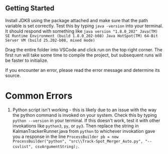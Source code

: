 ## Getting Started

Install JDK8 using the package attached and make sure that the path variable is set correctly. Test this by typing `java -version` into your terminal. It should respond with something like 
`java version "1.8.0_202"
Java(TM) SE Runtime Environment (build 1.8.0_202-b08)
Java HotSpot(TM) 64-Bit Server VM (build 25.202-b08, mixed mode)`

Drag the entire folder into VSCode and click run on the top right corner. The first run will take some time to compile the project, but subsequent runs will be faster to initialize.

If you encounter an error, please read the error message and determine its source.
# Common Errors
1. Python script isn't working - this is likely due to an issue with the way the python command is invoked on your system. Check this by typing `python --version` in your terminal. If this doesn't work, test it with other invokations like `python3`, `py`, or `py3`. Then replace the string in KalmanTrackerRunner.java from `python` to whichever invokation gave you a response in the line `ProcessBuilder pb = new ProcessBuilder("python", "src\\Track-Spot_Merger_Auto.py", "--csvlist", csvArgumentString);`.
